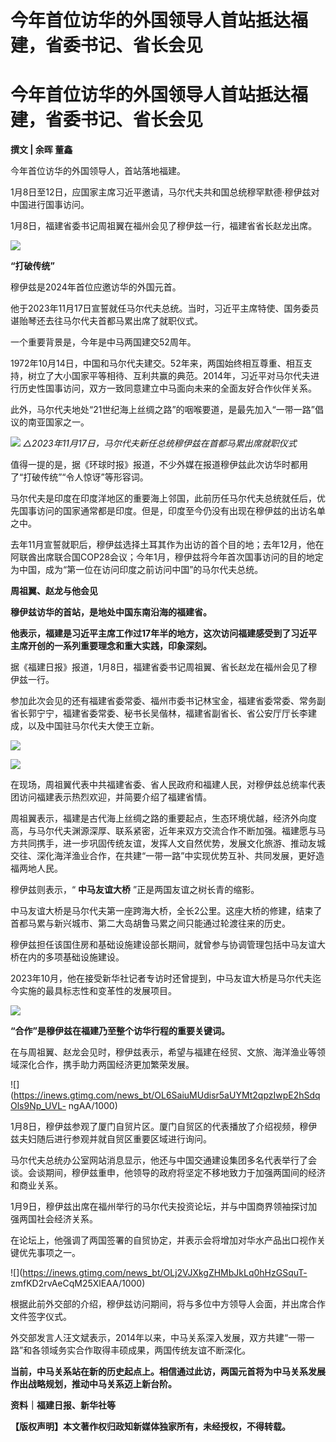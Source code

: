 # 今年首位访华的外国领导人首站抵达福建，省委书记、省长会见

# 今年首位访华的外国领导人首站抵达福建，省委书记、省长会见

**撰文 | 余晖 董鑫**

今年首位访华的外国领导人，首站落地福建。

1月8日至12日，应国家主席习近平邀请，马尔代夫共和国总统穆罕默德·穆伊兹对中国进行国事访问。

1月8日，福建省委书记周祖翼在福州会见了穆伊兹一行，福建省省长赵龙出席。

![](https://inews.gtimg.com/news_bt/Oaycgh9kRDxRiSPomJF7F8zsYMIDskMoXiOQ4rFXDOeowAA/1000)

**“打破传统”**

穆伊兹是2024年首位应邀访华的外国元首。

他于2023年11月17日宣誓就任马尔代夫总统。当时，习近平主席特使、国务委员谌贻琴还去往马尔代夫首都马累出席了就职仪式。

一个重要背景是，今年是中马两国建交52周年。

1972年10月14日，中国和马尔代夫建交。52年来，两国始终相互尊重、相互支持，树立了大小国家平等相待、互利共赢的典范。2014年，习近平对马尔代夫进行历史性国事访问，双方一致同意建立中马面向未来的全面友好合作伙伴关系。

此外，马尔代夫地处“21世纪海上丝绸之路”的咽喉要道，是最先加入“一带一路”倡议的南亚国家之一。

![](https://inews.gtimg.com/news_bt/OdnmHaGZq3lSvIdh6d207SAeuE6Uye8TRxXZr6K5xPvC8AA/1000)
_△2023年11月17日，马尔代夫新任总统穆伊兹在首都马累出席就职仪式_

值得一提的是，据《环球时报》报道，不少外媒在报道穆伊兹此次访华时都用了“打破传统”“令人惊讶”等形容词。

马尔代夫是印度在印度洋地区的重要海上邻国，此前历任马尔代夫总统就任后，优先国事访问的国家通常都是印度。但是，印度至今仍没有出现在穆伊兹的出访名单之中。

去年11月宣誓就职后，穆伊兹选择土耳其作为出访的首个目的地；去年12月，他在阿联酋出席联合国COP28会议；今年1月，穆伊兹将今年首次国事访问的目的地定为中国，成为“第一位在访问印度之前访问中国”的马尔代夫总统。

**周祖翼、赵龙与他会见**

**穆伊兹访华的首站，是地处中国东南沿海的福建省。**

**他表示，福建是习近平主席工作过17年半的地方，这次访问福建感受到了习近平主席开创的一系列重要理念和重大实践，印象深刻。**

据《福建日报》报道，1月8日，福建省委书记周祖翼、省长赵龙在福州会见了穆伊兹一行。

参加此次会见的还有福建省委常委、福州市委书记林宝金，福建省委常委、常务副省长郭宁宁，福建省委常委、秘书长吴偕林，福建省副省长、省公安厅厅长李建成，以及中国驻马尔代夫大使王立新。

![](https://inews.gtimg.com/news_bt/OlAfTpQvczMJuhj3A7YRgXSz7imLa2dwnkkdVrNq543ekAA/1000)

![](https://inews.gtimg.com/news_bt/OCtneEnJo9-7CPmwJw8uG9G368ch_a4Zf8US_9goiLpjgAA/1000)

在现场，周祖翼代表中共福建省委、省人民政府和福建人民，对穆伊兹总统率代表团访问福建表示热烈欢迎，并简要介绍了福建省情。

周祖翼表示，福建是古代海上丝绸之路的重要起点，生态环境优越，经济外向度高，与马尔代夫渊源深厚、联系紧密，近年来双方交流合作不断加强。福建愿与马方共同携手，进一步巩固传统友谊，发挥人文自然优势，发展文化旅游、推动友城交往、深化海洋渔业合作，在共建“一带一路”中实现优势互补、共同发展，更好造福两地人民。

穆伊兹则表示，“ **中马友谊大桥** ”正是两国友谊之树长青的缩影。

中马友谊大桥是马尔代夫第一座跨海大桥，全长2公里。这座大桥的修建，结束了首都马累与新兴城市、第二大岛胡鲁马累之间只能通过轮渡往来的历史。

穆伊兹担任该国住房和基础设施建设部长期间，就曾参与协调管理包括中马友谊大桥在内的多项基础设施建设。

2023年10月，他在接受新华社记者专访时还曾提到，中马友谊大桥是马尔代夫迄今实施的最具标志性和变革性的发展项目。

![](https://inews.gtimg.com/news_bt/OTFM078EXvZbiTmdkTiyVAB8GUUMg8s9DlbATBwF3yogsAA/1000)

**“合作”是穆伊兹在福建乃至整个访华行程的重要关键词。**

在与周祖翼、赵龙会见时，穆伊兹表示，希望与福建在经贸、文旅、海洋渔业等领域深化合作，携手助力两国经济更加繁荣发展。

![](https://inews.gtimg.com/news_bt/OL6SaiuMUdisr5aUYMt2qpzIwpE2hSdqOls9Np_UVL-
ngAA/1000)

1月8日，穆伊兹参观了厦门自贸片区。厦门自贸区的代表播放了介绍视频，穆伊兹夫妇随后进行参观并就自贸区重要区域进行询问。

马尔代夫总统办公室网站消息显示，他还与中国交通建设集团多名代表举行了会谈。会谈期间，穆伊兹重申，他领导的政府将坚定不移地致力于加强两国间的经济和商业关系。

1月9日，穆伊兹出席在福州举行的马尔代夫投资论坛，并与中国商界领袖探讨加强两国社会经济关系。

在论坛上，他强调了两国签署的自贸协定，并表示会将增加对华水产品出口视作关键优先事项之一。

![](https://inews.gtimg.com/news_bt/OLj2VJXkgZHMbJkLq0hHzGSquT-
zmfKD2rvAeCqM25XlEAA/1000)

根据此前外交部的介绍，穆伊兹访问期间，将与多位中方领导人会面，并出席合作文件签字仪式。

外交部发言人汪文斌表示，2014年以来，中马关系深入发展，双方共建“一带一路”和各领域务实合作取得丰硕成果，两国传统友谊不断深化。

**当前，中马关系站在新的历史起点上。相信通过此访，两国元首将为中马关系发展作出战略规划，推动中马关系迈上新台阶。**

**资料｜福建日报、新华社等**

**【版权声明】本文著作权归政知新媒体独家所有，未经授权，不得转载。**

